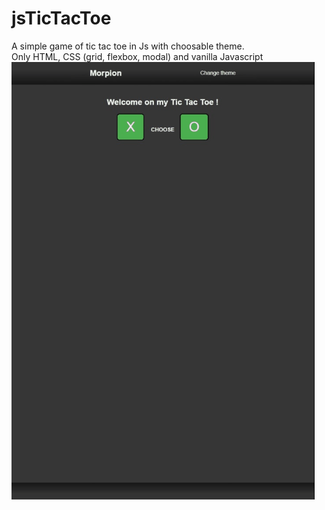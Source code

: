 # jsTicTacToe
A simple game of tic tac toe in Js with choosable theme.  
Only HTML, CSS (grid, flexbox, modal) and vanilla Javascript  
![morpion](jsMorpion.gif)